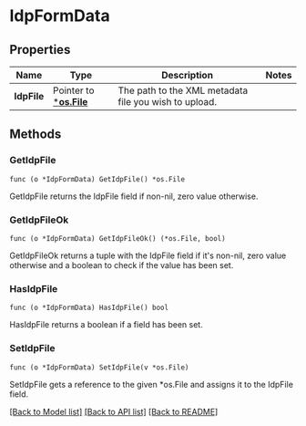 # IdpFormData

## Properties

Name | Type | Description | Notes
------------ | ------------- | ------------- | -------------
**IdpFile** | Pointer to [***os.File**](*os.File.md) | The path to the XML metadata file you wish to upload. | 

## Methods

### GetIdpFile

`func (o *IdpFormData) GetIdpFile() *os.File`

GetIdpFile returns the IdpFile field if non-nil, zero value otherwise.

### GetIdpFileOk

`func (o *IdpFormData) GetIdpFileOk() (*os.File, bool)`

GetIdpFileOk returns a tuple with the IdpFile field if it's non-nil, zero value otherwise
and a boolean to check if the value has been set.

### HasIdpFile

`func (o *IdpFormData) HasIdpFile() bool`

HasIdpFile returns a boolean if a field has been set.

### SetIdpFile

`func (o *IdpFormData) SetIdpFile(v *os.File)`

SetIdpFile gets a reference to the given *os.File and assigns it to the IdpFile field.


[[Back to Model list]](../README.md#documentation-for-models) [[Back to API list]](../README.md#documentation-for-api-endpoints) [[Back to README]](../README.md)



